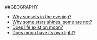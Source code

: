 ##GEOGRAPHY

* [Why sunsets in the evening?](https://www.google.com/search?q=why+sun+disappear+at+night&oq=why+sun+disapp&gs_lcrp=EgZjaHJvbWUqBwgAEAAYgAQyBwgAEAAYgAQyBggBEEUYOTIICAIQABgWGB4yCAgDEAAYFhgeMggIBBAAGBYYHjIICAUQABgWGB4yCAgGEAAYFhgeMggIBxAAGBYYHjINCAgQABiGAxiABBiKBTINCAkQABiGAxiABBiKBTIHCAoQIRiPAjIHCAsQIRiPAjIHCAwQIRiPAtIBCDk2MDNqMGo5qAIAsAIA&client=ms-android-xiaomi-rvo2b&sourceid=chrome-mobile&ie=UTF-8)
* [Why some stars shines, some are not?](https://www.google.com/search?q=why+some+stars+are+brighter+than+others&oq=why+some+star&gs_lcrp=EgZjaHJvbWUqBwgBEAAYgAQyBggAEEUYOTIHCAEQABiABDIHCAIQABiABDIHCAMQABiABDIHCAQQABiABDIHCAUQABiABDIHCAYQABiABDIHCAcQABiABDIHCAgQABiABDIHCAkQABiABDINCAoQABiGAxiABBiKBTINCAsQABiGAxiABBiKBTINCAwQABiGAxiABBiKBTIHCA0QIRiPAjIHCA4QIRiPAtIBCDM3NTFqMGo5qAIAsAIA&client=ms-android-xiaomi-rvo2b&sourceid=chrome-mobile&ie=UTF-8)
* [Does life exist on moon?](https://www.google.com/search?q=does+life+exist+on+moon&client=ms-android-xiaomi-rvo2b&sca_esv=595996923&ei=pDeYZf3ELp_vseMPpp6A-Ao&oq=does+life+exist+on+moon&gs_lp=EhNtb2JpbGUtZ3dzLXdpei1zZXJwIhdkb2VzIGxpZmUgZXhpc3Qgb24gbW9vbjIFEAAYgAQyBhAAGBYYHjIGEAAYFhgeMggQABgWGB4YCjIIEAAYFhgeGA8yBhAAGBYYHjIGEAAYFhgeMgYQABgWGB5IniRQ6wFYvSFwA3gCkAEAmAGhAqABuhKqAQYwLjExLjK4AQPIAQD4AQHCAgQQABhHwgILEAAYgAQYigUYkQLCAgUQIRigAcICCBAhGBYYHhgdwgIHEAAYgAQYDeIDBBgAIEGIBgGQBgg&sclient=mobile-gws-wiz-serp)
* [Does moon have its own light?](https://www.google.com/search?q=does+moon+have+its+own+light&oq=does+moon+have&gs_lcrp=EgZjaHJvbWUqBwgEEAAYgAQyBwgAEAAYgAQyBggBEEUYOTIHCAIQABiABDIHCAMQABiABDIHCAQQABiABDIHCAUQABiABDIHCAYQABiABDIHCAcQABiABDIHCAgQABiABDIHCAkQABiABDIHCAoQABiABDIHCAsQABiABDIHCAwQABiABDIHCA0QABiABDIHCA4QABiABNIBCDUzOTBqMWo5qAIAsAIA&client=ms-android-xiaomi-rvo2b&sourceid=chrome-mobile&ie=UTF-8)
